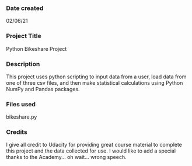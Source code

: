 ### Date created
02/06/21

### Project Title
Python Bikeshare Project

### Description
This project uses python scripting to input data from a user, load data from one of three csv files, and then make statistical calculations using Python NumPy and Pandas packages.

### Files used
bikeshare.py

### Credits
I give all credit to Udacity for providing great course material to complete this project and the data collected for use. I would like to add a special thanks to the Academy... oh wait... wrong speech.
